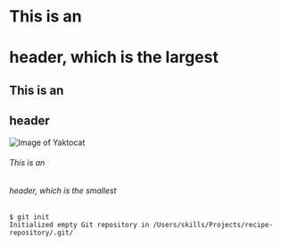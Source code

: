 # This is an <h1> header, which is the largest
## This is an <h2> header
  ![Image of Yaktocat](https://octodex.github.com/images/yaktocat.png)
###### This is an <h6> header, which is the smallest
```
$ git init
Initialized empty Git repository in /Users/skills/Projects/recipe-repository/.git/
```
